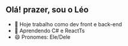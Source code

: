 ## Olá! prazer, sou o Léo

- 🔭 Hoje trabalho como dev front e back-end
- 🌱 Aprendendo C# e ReactTs
- 😄 Pronomes: Ele/Dele
